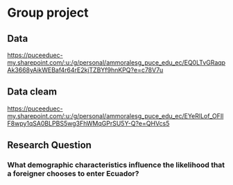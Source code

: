 # Group project
## Data
https://puceeduec-my.sharepoint.com/:u:/g/personal/ammoralesg_puce_edu_ec/EQ0LTvGRaqpAk3668yAikWEBaf4r64rE2kjTZBYf9hnKPQ?e=c78V7u
## Data cleam
https://puceeduec-my.sharepoint.com/:u:/g/personal/ammoralesg_puce_edu_ec/EYeRlLof_OFIlF8wpy1qSA0BLPBS5wg3FhWMqGPrSU5Y-Q?e=QHVcs5
## Research Question
### What demographic characteristics influence the likelihood that a foreigner chooses to enter Ecuador?
